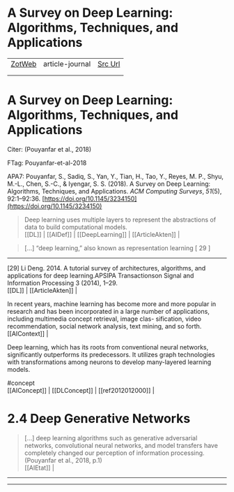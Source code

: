 
# A Survey on Deep Learning: Algorithms, Techniques, and Applications
|       |       |       |
|  ---  |  ---  |  ---  |
|   [ZotWeb](http://zotero.org/users/180474/items/ZL4MUCPJ)    | article-journal      | [Src Url](http://doi.org/10.1145/3234150)      |
|       |       |       |
|       |       |       |

A Survey on Deep Learning: Algorithms, Techniques, and Applications
===================================================================



Citer: (Pouyanfar et al., 2018)

FTag: Pouyanfar-et-al-2018

APA7: Pouyanfar, S., Sadiq, S., Yan, Y., Tian, H., Tao, Y., Reyes, M. P., Shyu, M.-L., Chen, S.-C., & Iyengar, S. S. (2018). A Survey on Deep Learning: Algorithms, Techniques, and Applications. _ACM Computing Surveys_, _51_(5), 92:1–92:36. [https://doi.org/10.1145/3234150](https://doi.org/10.1145/3234150)



>Deep learning uses multiple layers to represent the abstractions of data to build computational models.  
  [[DL]] | [[AIDef]] | [[DeepLearning]] | [[ArticleAkten]] | 



> [...] “deep learning,” also known as representation learning [ 29 ] 
-------------------------------------------------------------------------

  

 [29] Li Deng. 2014. A tutorial survey of architectures, algorithms, and applications for deep learning.APSIPA Transactionson Signal and Information Processing 3 (2014), 1–29.  
  [[DL]] | [[ArticleAkten]] | 



In recent years, machine learning has become more and more popular in research and has been incorporated in a large number of applications, including multimedia concept retrieval, image clas- sification, video recommendation, social network analysis, text mining, and so forth.  
  [[AIContext]] | 



Deep learning, which has its roots from conventional neural networks, significantly outperforms its predecessors. It utilizes graph technologies with transformations among neurons to develop many-layered learning models.

#concept  
  [[AIConcept]] | [[DLConcept]] | [[ref2012012000]] | 



2.4 Deep Generative Networks
============================



> [...] deep learning algorithms such as generative adversarial networks, convolutional neural networks, and model transfers have completely changed our perception of information processing.  (Pouyanfar et al., 2018, p.1)  
  [[AIEtat]] | 






----

----

